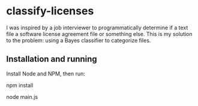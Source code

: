 # classify-licenses

I was inspired by a job interviewer to programmatically determine if a text file a software license agreement file or something else.  This is my solution to the problem: using a Bayes classifier to categorize files.

## Installation and running

Install Node and NPM, then run:

npm install

node main.js
